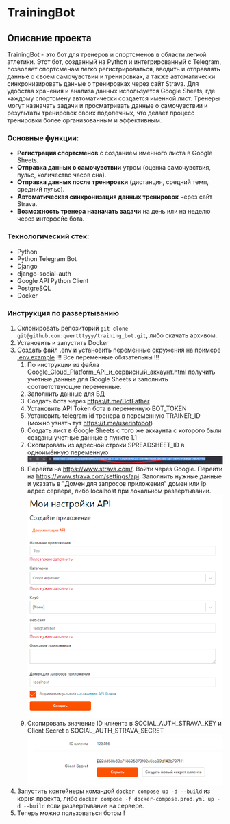 # TrainingBot

## Описание проекта

TrainingBot - это бот для тренеров и спортсменов в области легкой атлетики. Этот бот, созданный на Python и интегрированный с Telegram, позволяет спортсменам легко регистрироваться, вводить и отправлять данные о своем самочувствии и тренировках, а также автоматически синхронизировать данные о тренировках через сайт Strava. Для удобства хранения и анализа данных используется Google Sheets, где каждому спортсмену автоматически создается именной лист. Тренеры могут назначать задачи и просматривать данные о самочувствии и результаты тренировок своих подопечных, что делает процесс тренировки более организованным и эффективным.

### Основные функции:

- **Регистрация спортсменов** с созданием именного листа в Google Sheets.
- **Отправка данных о самочувствии** утром (оценка самочувствия, пульс, количество часов сна).
- **Отправка данных после тренировки** (дистанция, средний темп, средний пульс).
- **Автоматическая синхронизация данных тренировок** через сайт Strava.
- **Возможность тренера назначать задачи** на день или на неделю через интерфейс бота.

### Технологический стек:

- Python
- Python Telegram Bot
- Django
- django-social-auth
- Google API Python Client
- PostgreSQL
- Docker


### Инструкция по развертыванию
1. Склонировать репозиторий `git clone git@github.com:qwertttyyy/training_bot.git`, либо скачать архивом.
2. Установить и запустить Docker 
3. Создать файл .env и установить переменные окружения на примере [.env.example](.env.example) !!! Все переменные обязательны !!!
   1. По инструкции из файла [Google_Cloud_Platform_API_и_сервисный_аккаунт.html](instructions%2FGoogle_Cloud_Platform_API_%D0%B8_%D1%81%D0%B5%D1%80%D0%B2%D0%B8%D1%81%D0%BD%D1%8B%D0%B9_%D0%B0%D0%BA%D0%BA%D0%B0%D1%83%D0%BD%D1%82.html) получить учетные данные для Google Sheets и заполнить соответствующие переменные.
   2. Заполнить данные для БД
   3. Создать бота через https://t.me/BotFather
   4. Установить API Token бота в переменную BOT_TOKEN
   5. Установить telegram id тренера в переменную TRAINER_ID (можно узнать тут https://t.me/userinfobot)
   6. Создать лист в Google Sheets с того же аккаунта с которого были созданы учетные данные в пункте 1.1
   7. Скопировать из адресной строки SPREADSHEET_ID в одноимённую переменную![img.png](instructions/img.png)
   8. Перейти на https://www.strava.com/. Войти через Google. Перейти на https://www.strava.com/settings/api. Заполнить нужные данные и указать в "Домен для запросов приложения" домен или ip адрес сервера, либо localhost при локальном развертывании. ![img2.png](instructions%2Fimg2.png)
   9. Скопировать значение ID клиента в SOCIAL_AUTH_STRAVA_KEY и Client Secret в SOCIAL_AUTH_STRAVA_SECRET ![img.png](instructions/img3.png)
4. Запустить контейнеры командой `docker compose up -d --build` из корня проекта, либо `docker compose -f docker-compose.prod.yml up -d --build` если развертывание на сервере.
5. Теперь можно пользоваться ботом !